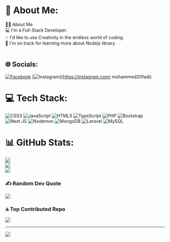 # 💫 About Me:
👨‍💻  About Me<br>💻   I'm a Full-Stack Developer.<br>💡    I'd like to use Creativity in the endless world of coding.<br>🌱   I'm on track for learning more about Nodejs library.<br><br>


## 🌐 Socials:
[![Facebook](https://img.shields.io/badge/Facebook-%231877F2.svg?logo=Facebook&logoColor=white)](https://facebook.com/mohammed.fade.338) [![Instagram](https://img.shields.io/badge/Instagram-%23E4405F.svg?logo=Instagram&logoColor=white)](https://instagram.com/ mohammed20fadi) 

# 💻 Tech Stack:
![CSS3](https://img.shields.io/badge/css3-%231572B6.svg?style=for-the-badge&logo=css3&logoColor=white) ![JavaScript](https://img.shields.io/badge/javascript-%23323330.svg?style=for-the-badge&logo=javascript&logoColor=%23F7DF1E) ![HTML5](https://img.shields.io/badge/html5-%23E34F26.svg?style=for-the-badge&logo=html5&logoColor=white) ![TypeScript](https://img.shields.io/badge/typescript-%23007ACC.svg?style=for-the-badge&logo=typescript&logoColor=white) ![PHP](https://img.shields.io/badge/php-%23777BB4.svg?style=for-the-badge&logo=php&logoColor=white) ![Bootstrap](https://img.shields.io/badge/bootstrap-%238511FA.svg?style=for-the-badge&logo=bootstrap&logoColor=white) ![Next JS](https://img.shields.io/badge/Next-black?style=for-the-badge&logo=next.js&logoColor=white) ![Nodemon](https://img.shields.io/badge/NODEMON-%23323330.svg?style=for-the-badge&logo=nodemon&logoColor=%BBDEAD) ![MongoDB](https://img.shields.io/badge/MongoDB-%234ea94b.svg?style=for-the-badge&logo=mongodb&logoColor=white) ![Laravel](https://img.shields.io/badge/laravel-%23FF2D20.svg?style=for-the-badge&logo=laravel&logoColor=white) ![MySQL](https://img.shields.io/badge/mysql-4479A1.svg?style=for-the-badge&logo=mysql&logoColor=white)
# 📊 GitHub Stats:
![](https://github-readme-stats.vercel.app/api?username=mohammedFade&theme=midnight-purple&hide_border=false&include_all_commits=true&count_private=true)<br/>
![](https://github-readme-streak-stats.herokuapp.com/?user=mohammedFade&theme=midnight-purple&hide_border=false)<br/>
![](https://github-readme-stats.vercel.app/api/top-langs/?username=mohammedFade&theme=midnight-purple&hide_border=false&include_all_commits=true&count_private=true&layout=compact)

### ✍️ Random Dev Quote
![](https://quotes-github-readme.vercel.app/api?type=horizontal&theme=tokyonight)

### 🔝 Top Contributed Repo
![](https://github-contributor-stats.vercel.app/api?username=mohammedFade&limit=5&theme=dark&combine_all_yearly_contributions=true)

---
[![](https://visitcount.itsvg.in/api?id=mohammedFade&icon=2&color=1)](https://visitcount.itsvg.in)

<!-- Proudly created with GPRM ( https://gprm.itsvg.in ) -->
